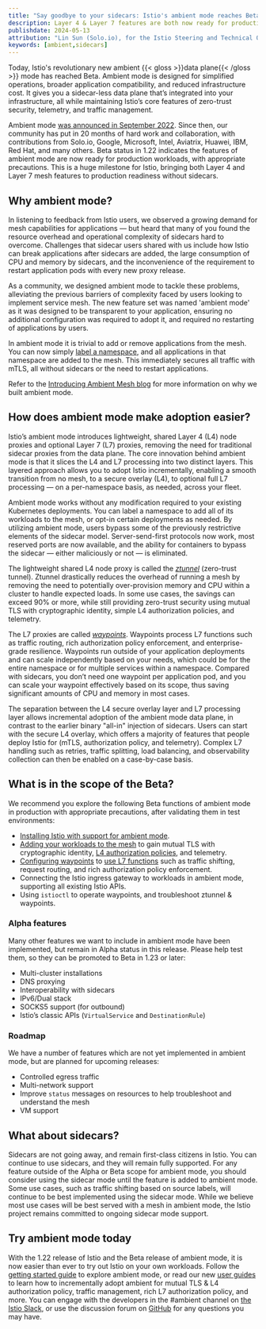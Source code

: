 ```yaml
---
title: "Say goodbye to your sidecars: Istio's ambient mode reaches Beta in v1.22"
description: Layer 4 & Layer 7 features are both now ready for production.
publishdate: 2024-05-13
attribution: "Lin Sun (Solo.io), for the Istio Steering and Technical Oversight Committees"
keywords: [ambient,sidecars]
---
```


Today, Istio's revolutionary new ambient {{< gloss >}}data plane{{< /gloss >}} mode has reached Beta.
Ambient mode is designed for simplified operations, broader application compatibility, and reduced infrastructure cost.
It gives you a sidecar-less data plane that’s integrated into your infrastructure,
all while maintaining Istio’s core features of zero-trust security, telemetry, and traffic management.

Ambient mode [was announced in September 2022](/pt-br/blog/2022/introducing-ambient-mesh/).
Since then, our community has put in 20 months of hard work and collaboration, with
contributions from Solo.io, Google, Microsoft, Intel, Aviatrix, Huawei, IBM, Red Hat, and many others.
Beta status in 1.22 indicates the features of ambient mode are now ready for production workloads, with appropriate precautions.
This is a huge milestone for Istio, bringing both Layer 4 and Layer 7 mesh features to production
readiness without sidecars.

## Why ambient mode?

In listening to feedback from Istio users, we observed a growing demand for mesh capabilities for applications — but
heard that many of you found the resource overhead and operational complexity of sidecars hard to overcome. Challenges that sidecar users
shared with us include how Istio can break applications after sidecars are added, the large consumption of CPU and memory by
sidecars, and the inconvenience of the requirement to restart application pods with every new proxy release.

As a community, we designed ambient mode to tackle these problems, alleviating the previous barriers
of complexity faced by users looking to implement service mesh. The new feature set
was named 'ambient mode' as it was designed to be transparent to your application, ensuring no additional configuration was
required to adopt it, and required no restarting of applications by users.

In ambient mode it is trivial to add or remove applications from the mesh. You can now simply [label a namespace](/pt-br/docs/ambient/usage/add-workloads/), and all applications
in that namespace are added to the mesh. This immediately secures all traffic with mTLS, all without sidecars or the need to
restart applications.

Refer to the [Introducing Ambient Mesh blog](/pt-br/blog/2022/introducing-ambient-mesh/)
for more information on why we built ambient mode.

## How does ambient mode make adoption easier?

Istio’s ambient mode introduces lightweight, shared Layer 4 (L4) node proxies and optional Layer 7 (L7) proxies, removing the need for
traditional sidecar proxies from the data plane. The core innovation behind ambient mode is that it slices the L4 and L7
processing into two distinct layers. This layered approach allows you to adopt Istio incrementally, enabling a smooth
transition from no mesh, to a secure overlay (L4), to optional full L7 processing — on a per-namespace basis, as needed, across
your fleet.

Ambient mode works without any modification required to your existing Kubernetes deployments. You can label a namespace to
add all of its workloads to the mesh, or opt-in certain deployments as needed. By utilizing ambient mode, users
bypass some of the previously restrictive elements of the sidecar model. Server-send-first protocols now
work, most reserved ports are now available, and the ability for containers to bypass the sidecar — either
maliciously or not — is eliminated.

The lightweight shared L4 node proxy is called the *[ztunnel](/pt-br/docs/ambient/overview/#ztunnel)* (zero-trust tunnel). Ztunnel drastically reduces the overhead of
running a mesh by removing the need to potentially over-provision memory and CPU within a cluster to handle expected loads. In
some use cases, the savings can exceed 90% or more, while still providing zero-trust security using mutual TLS with
cryptographic identity, simple L4 authorization policies, and telemetry.

The L7 proxies are called *[waypoints](/pt-br/docs/ambient/overview/#waypoint-proxies)*. Waypoints process L7 functions such as traffic routing, rich authorization policy
enforcement, and enterprise-grade resilience. Waypoints run outside of your application deployments and can scale independently
based on your needs, which could be for the entire namespace or for multiple services within a namespace. Compared with
sidecars, you don’t need one waypoint per application pod, and you can scale your waypoint effectively based on its scope,
thus saving significant amounts of CPU and memory in most cases.

The separation between the L4 secure overlay layer and L7 processing layer allows incremental adoption of the ambient mode data
plane, in contrast to the earlier binary "all-in" injection of sidecars. Users can start with the secure L4 overlay, which
offers a majority of features that people deploy Istio for (mTLS, authorization policy, and telemetry).
Complex L7 handling such as retries, traffic splitting, load balancing, and observability collection can then be enabled on a case-by-case basis.

## What is in the scope of the Beta?

We recommend you explore the following Beta functions of ambient mode in production with appropriate precautions, after validating
them in test environments:

- [Installing Istio with support for ambient mode](/pt-br/docs/ambient/install/).
- [Adding your workloads to the mesh](/pt-br/docs/ambient/usage/add-workloads/) to gain mutual TLS with cryptographic identity, [L4 authorization policies](/pt-br/docs/ambient/usage/l4-policy/), and telemetry.
- [Configuring waypoints](/pt-br/docs/ambient/usage/waypoint/) to [use L7 functions](/pt-br/docs/ambient/usage/l7-features/) such as traffic shifting, request routing, and rich authorization policy enforcement.
- Connecting the Istio ingress gateway to workloads in ambient mode, supporting all existing Istio APIs.
- Using `istioctl` to operate waypoints, and troubleshoot ztunnel & waypoints.

### Alpha features

Many other features we want to include in ambient mode have been implemented, but remain in Alpha status in this release. Please help
test them, so they can be promoted to Beta in 1.23 or later:

- Multi-cluster installations
- DNS proxying
- Interoperability with sidecars
- IPv6/Dual stack
- SOCKS5 support (for outbound)
- Istio’s classic APIs (`VirtualService` and `DestinationRule`)

### Roadmap

We have a number of features which are not yet implemented in ambient mode, but are planned for upcoming releases:

- Controlled egress traffic
- Multi-network support
- Improve `status` messages on resources to help troubleshoot and understand the mesh
- VM support

## What about sidecars?

Sidecars are not going away, and remain first-class citizens in Istio. You can continue to use sidecars, and they will remain
fully supported.  For any feature outside of the Alpha or Beta scope for ambient mode, you should consider using the sidecar
mode until the feature is added to ambient mode. Some use cases, such as traffic shifting based on source labels, will
continue to be best implemented using the sidecar mode. While we believe most use cases will be best served with a mesh in
ambient mode, the Istio project remains committed to ongoing sidecar mode support.

## Try ambient mode today

With the 1.22 release of Istio and the Beta release of ambient mode, it is now easier than ever to try out Istio on your own
workloads. Follow the [getting started guide](/pt-br/docs/ambient/getting-started/) to explore ambient mode, or read our new [user guides](/pt-br/docs/ambient/usage/)
to learn how to incrementally adopt ambient for mutual TLS & L4 authorization policy, traffic management, rich L7
authorization policy, and more. You can engage with the developers in the #ambient channel on [the Istio Slack](https://slack.istio.io),
or use the discussion forum on [GitHub](https://github.com/istio/istio/discussions) for any questions you may have.

